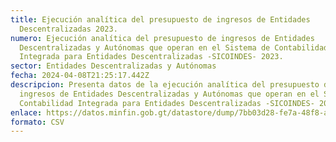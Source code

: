 ```yaml
---
title: Ejecución analítica del presupuesto de ingresos de Entidades
  Descentralizadas 2023.
numero: Ejecución analítica del presupuesto de ingresos de Entidades
  Descentralizadas y Autónomas que operan en el Sistema de Contabilidad
  Integrada para Entidades Descentralizadas -SICOINDES- 2023.
sector: Entidades Descentralizadas y Autónomas
fecha: 2024-04-08T21:25:17.442Z
descripcion: Presenta datos de la ejecución analítica del presupuesto de
  ingresos de Entidades Descentralizadas y Autónomas que operan en el Sistema de
  Contabilidad Integrada para Entidades Descentralizadas -SICOINDES- 2023.
enlace: https://datos.minfin.gob.gt/datastore/dump/7bb03d28-fe7a-48f8-a996-aa320b0f7040
formato: CSV
---
```

